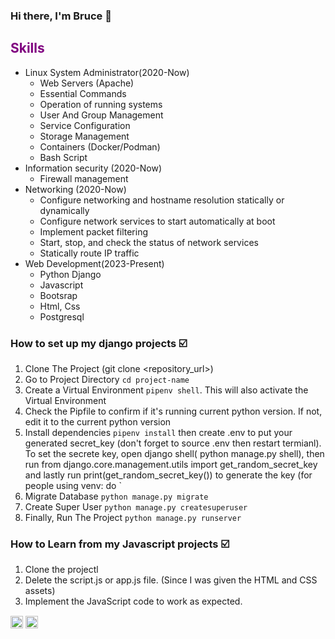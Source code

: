 ### Hi there, I'm Bruce 👋
<h2 style="color: purple;">Skills</h2>

- Linux System Administrator(2020-Now)
  - Web Servers (Apache)
  - Essential Commands 
  - Operation of running systems  
  - User And Group Management
  - Service Configuration  
  - Storage Management     
  - Containers (Docker/Podman)
  - Bash Script
- Information security (2020-Now) 
  - Firewall management
- Networking (2020-Now)
    - Configure networking and hostname resolution statically or dynamically
    - Configure network services to start automatically at boot
    - Implement packet filtering
    - Start, stop, and check the status of network services
    - Statically route IP traffic   
- Web Development(2023-Present)
  - Python Django
  - Javascript
  - Bootsrap
  - Html, Css  
  - Postgresql

### How to set up my django projects :ballot_box_with_check:
1. Clone The Project (git clone <repository_url>)
2. Go to Project Directory `cd project-name`
3. Create a Virtual Environment `pipenv shell`. This will also activate the Virtual Environment
4. Check the Pipfile to confirm if it's running current python version. If not, edit it to the current python version
5. Install dependencies `pipenv install` then create .env to put your generated secret_key (don't forget to source .env then restart termianl). To set the secrete key, open django shell( python manage.py shell), then run from django.core.management.utils import get_random_secret_key and lastly run print(get_random_secret_key()) to generate the key
(for people using venv: do `
6. Migrate Database `python manage.py migrate`
7. Create Super User `python manage.py createsuperuser`
8. Finally, Run The Project `python manage.py runserver` 

### How to Learn from my Javascript projects :ballot_box_with_check:
1. Clone the projectl
2. Delete the script.js or app.js file. (Since I was given the HTML and CSS assets)
3. Implement the JavaScript code to work as expected.




<a href="https://www.linkedin.com/in/bruce-minanga-omondi-768a55240/" target="_blank"><img align="center" style="display: inline-block;" src="https://cdn.jsdelivr.net/npm/simple-icons@3.0.1/icons/linkedin.svg" alt="bruceminanga" height="20" width="20" /></a>
<a href="https://www.hackerrank.com/bruceminanga" target="_blank"><img align="center" style="display: inline-block;" src="https://upload.wikimedia.org/wikipedia/commons/4/40/HackerRank_Icon-1000px.png" alt="bruceminanga" height="20" width="20" /></a>

  
   




